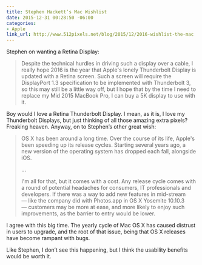 ```yaml
---
title: Stephen Hackett’s Mac Wishlist
date: 2015-12-31 00:28:50 -06:00
categories:
- Apple
link_url: http://www.512pixels.net/blog/2015/12/2016-wishlist-the-mac
---
```


Stephen on wanting a Retina Display:

> Despite the technical hurdles in driving such a display over a cable, I really hope 2016 is the year that Apple's lonely Thunderbolt Display is updated with a Retina screen. Such a screen will require the DisplayPort 1.3 specification to be implemented with Thunderbolt 3, so this may still be a little way off, but I hope that by the time I need to replace my Mid 2015 MacBook Pro, I can buy a 5K display to use with it.

Boy would I love a Retina Thunderbolt Display. I mean, as it is, I love my Thunderbolt Displays, but just thinking of all those amazing extra pixels? Freaking heaven. Anyway, on to Stephen’s other great wish:

> OS X has been around a long time. Over the course of its life, Apple's been speeding up its release cycles. Starting several years ago, a new version of the operating system has dropped each fall, alongside iOS.
>
> …
>
> I'm all for that, but it comes with a cost. Any release cycle comes with a round of potential headaches for consumers, IT professionals and developers. If there was a way to add new features in mid-stream — like the company did with Photos.app in OS X Yosemite 10.10.3 — customers may be more at ease, and more likely to enjoy such improvements, as the barrier to entry would be lower.

I agree with this big time. The yearly cycle of Mac OS X has caused distrust in users to upgrade, and the root of that issue, being that OS X releases have become rampant with bugs.

Like Stephen, I don’t see this happening, but I think the usability benefits would be worth it.
